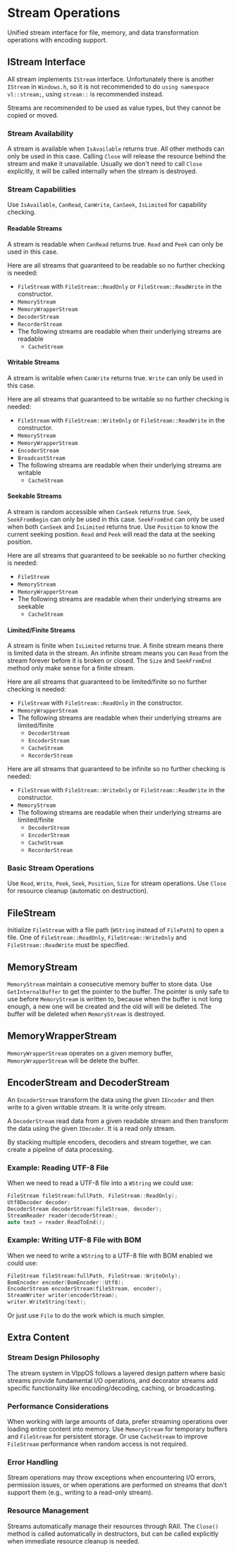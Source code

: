 # Stream Operations

Unified stream interface for file, memory, and data transformation operations with encoding support.

## IStream Interface

All stream implements `IStream` interface. Unfortunately there is another `IStream` in `Windows.h`, so it is not recommended to do `using namespace vl::stream;`, using `stream::` is recommended instead.

Streams are recommended to be used as value types, but they cannot be copied or moved.

### Stream Availability

A stream is available when `IsAvailable` returns true. All other methods can only be used in this case.
Calling `Close` will release the resource behind the stream and make it unavailable.
Usually we don't need to call `Close` explicitly, it will be called internally when the stream is destroyed.

### Stream Capabilities

Use `IsAvailable`, `CanRead`, `CanWrite`, `CanSeek`, `IsLimited` for capability checking.

#### Readable Streams

A stream is readable when `CanRead` returns true. `Read` and `Peek` can only be used in this case.

Here are all streams that guaranteed to be readable so no further checking is needed:
- `FileStream` with `FileStream::ReadOnly` or `FileStream::ReadWrite` in the constructor.
- `MemoryStream`
- `MemoryWrapperStream`
- `DecoderStream`
- `RecorderStream`
- The following streams are readable when their underlying streams are readable
  - `CacheStream`

#### Writable Streams

A stream is writable when `CanWrite` returns true. `Write` can only be used in this case.

Here are all streams that guaranteed to be writable so no further checking is needed:
- `FileStream` with `FileStream::WriteOnly` or `FileStream::ReadWrite` in the constructor.
- `MemoryStream`
- `MemoryWrapperStream`
- `EncoderStream`
- `BroadcastStream`
- The following streams are readable when their underlying streams are writable 
  - `CacheStream`

#### Seekable Streams

A stream is random accessible when `CanSeek` returns true. `Seek`, `SeekFromBegin` can only be used in this case. `SeekFromEnd` can only be used when both `CanSeek` and `IsLimited` returns true.
Use `Position` to know the current seeking position.
`Read` and `Peek` will read the data at the seeking position.

Here are all streams that guaranteed to be seekable so no further checking is needed:
- `FileStream`
- `MemoryStream`
- `MemoryWrapperStream`
- The following streams are readable when their underlying streams are seekable
  - `CacheStream`

#### Limited/Finite Streams

A stream is finite when `IsLimited` returns true. A finite stream means there is limited data in the stream. An infinite stream means you can `Read` from the stream forever before it is broken or closed.
The `Size` and `SeekFromEnd` method only make sense for a finite stream.

Here are all streams that guaranteed to be limited/finite so no further checking is needed:
- `FileStream` with `FileStream::ReadOnly` in the constructor.
- `MemoryWrapperStream`
- The following streams are readable when their underlying streams are limited/finite
  - `DecoderStream`
  - `EncoderStream`
  - `CacheStream`
  - `RecorderStream`

Here are all streams that guaranteed to be infinite so no further checking is needed:
- `FileStream` with `FileStream::WriteOnly` or `FileStream::ReadWrite` in the constructor.
- `MemoryStream`
- The following streams are readable when their underlying streams are limited/finite
  - `DecoderStream`
  - `EncoderStream`
  - `CacheStream`
  - `RecorderStream`

### Basic Stream Operations

Use `Read`, `Write`, `Peek`, `Seek`, `Position`, `Size` for stream operations.
Use `Close` for resource cleanup (automatic on destruction).

## FileStream

Initialize `FileStream` with a file path (`WString` instead of `FilePath`) to open a file. One of `FileStream::ReadOnly`, `FileStream::WriteOnly` and `FileStream::ReadWrite` must be specified.

## MemoryStream

`MemoryStream` maintain a consecutive memory buffer to store data.
Use `GetInternalBuffer` to get the pointer to the buffer.
The pointer is only safe to use before `MemoryStream` is written to, because when the buffer is not long enough, a new one will be created and the old will will be deleted.
The buffer will be deleted when `MemoryStream` is destroyed.

## MemoryWrapperStream

`MemoryWrapperStream` operates on a given memory buffer, `MemoryWrapperStream` will be delete the buffer.

## EncoderStream and DecoderStream

An `EncoderStream` transform the data using the given `IEncoder` and then write to a given writable stream. It is write only stream.

A `DecoderStream` read data from a given readable stream and then transform the data using the given `IDecoder`. It is a read only stream.

By stacking multiple encoders, decoders and stream together, we can create a pipeline of data processing.

### Example: Reading UTF-8 File

When we need to read a UTF-8 file into a `WString` we could use:
```cpp
FileStream fileStream(fullPath, FileStream::ReadOnly);
Utf8Decoder decoder;
DecoderStream decoderStream(fileStream, decoder);
StreamReader reader(decoderStream);
auto text = reader.ReadToEnd();
```

### Example: Writing UTF-8 File with BOM

When we need to write a `WString` to a UTF-8 file with BOM enabled we could use:
```cpp
FileStream fileStream(fullPath, FileStream::WriteOnly);
BomEncoder encoder(BomEncoder::Utf8);
EncoderStream encoderStream(fileStream, encoder);
StreamWriter writer(encoderStream);
writer.WriteString(text);
```

Or just use `File` to do the work which is much simpler.

## Extra Content

### Stream Design Philosophy

The stream system in VlppOS follows a layered design pattern where basic streams provide fundamental I/O operations, and decorator streams add specific functionality like encoding/decoding, caching, or broadcasting.

### Performance Considerations

When working with large amounts of data, prefer streaming operations over loading entire content into memory. Use `MemoryStream` for temporary buffers and `FileStream` for persistent storage. Or use `CacheStream` to improve `FileStream` performance when random access is not required.

### Error Handling

Stream operations may throw exceptions when encountering I/O errors, permission issues, or when operations are performed on streams that don't support them (e.g., writing to a read-only stream).

### Resource Management

Streams automatically manage their resources through RAII. The `Close()` method is called automatically in destructors, but can be called explicitly when immediate resource cleanup is needed.